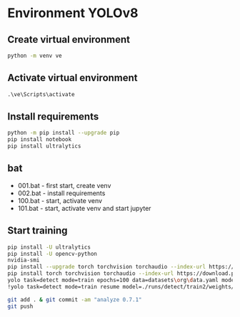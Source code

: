 # Environment YOLOv8

## Create virtual environment

```cmd
python -m venv ve
```

## Activate virtual environment

```cmd
.\ve\Scripts\activate
```

## Install requirements

```bash
python -m pip install --upgrade pip
pip install notebook
pip install ultralytics
```

## bat

- 001.bat - first start, create venv
- 002.bat - install requirements
- 100.bat - start, activate venv
- 101.bat - start, activate venv and start jupyter

## Start training

```bash
pip install -U ultralytics
pip install -U opencv-python
nvidia-smi
pip install --upgrade torch torchvision torchaudio --index-url https://download.pytorch.org/whl/cu118
pip install torch torchvision torchaudio --index-url https://download.pytorch.org/whl/cu118
yolo task=detect mode=train epochs=100 data=datasets\org\data.yaml model=yolov8n.pt imgsz=640 project=training_results name=traffic_signs
!yolo task=detect mode=train resume model=./runs/detect/train2/weights/last.pt data=dataset.yaml epochs=10 imgsz=640 batch=8 project=training_results name=traffic_signs
```

```bash
git add . & git commit -am "analyze 0.7.1"
git push
```
